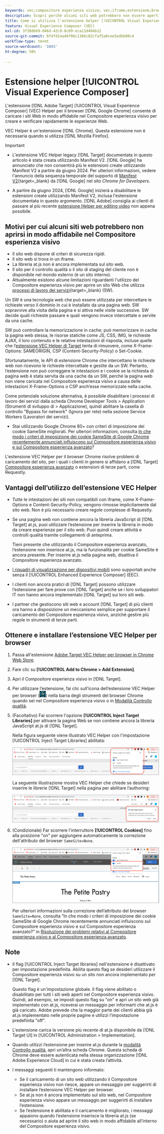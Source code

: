 ```yaml
---
keywords: vec;compositore esperienza visivo; vec;iframe;estensione;browser
description: Scopri perché alcuni siti web potrebbero non essere aperti in modo affidabile nel [!UICONTROL Visual Experience Composer] (VEC). L’estensione VEC Helper per browser consente di caricare i siti web in modo affidabile nel Compositore esperienza visivo.
title: Come si utilizza l'estensione helper [!UICONTROL Visual Experience Composer] (VEC)?
feature: Visual Experience Composer (VEC)
exl-id: 3f38db69-046d-42c9-8c09-eca11d404b12
source-git-commit: 6f4fd14a46f06c1366c02cfaf5a0cee5edbb00c4
workflow-type: tm+mt
source-wordcount: '1043'
ht-degree: 50%

---
```


# Estensione helper [!UICONTROL Visual Experience Composer]

L&#39;estensione [!DNL Adobe Target] [!UICONTROL Visual Experience Composer] (VEC) Helper per il browser [!DNL Google Chrome] consente di caricare i siti Web in modo affidabile nel Compositore esperienza visivo per creare e verificare rapidamente le esperienze Web.

VEC Helper è un&#39;estensione [!DNL Chrome]. Questa estensione non è necessaria quando si utilizza [!DNL Mozilla Firefox].

>[!IMPORTANT]
>
>* L&#39;estensione VEC Helper legacy [!DNL Target] documentata in questo articolo è stata creata utilizzando Manifest V2. [!DNL Google] ha annunciato che non consentirà più le estensioni create utilizzando Manifest V2 a partire da giugno 2024. Per ulteriori informazioni, vedere l&#39;annuncio della sequenza temporale del supporto di [Manifest V2](https://developer.chrome.com/docs/extensions/develop/migrate/mv2-deprecation-timeline){target=_blank} da [!DNL Google] nel sito *Chrome for Developers*.
>
>* A partire da giugno 2024, [!DNL Google] inizierà a disabilitare le estensioni create utilizzando Manifest V2, inclusa l&#39;estensione documentata in questo argomento. [!DNL Adobe] consiglia ai clienti di passare al più recente [estensione Helper per editing video](/help/main/c-experiences/c-visual-experience-composer/r-troubleshoot-composer/visual-editing-helper-extension.md) non appena possibile.

## Motivi per cui alcuni siti web potrebbero non aprirsi in modo affidabile nel Compositore esperienza visivo

* Il sito web dispone di criteri di sicurezza rigidi.
* Il sito web si trova in un iframe.
* La libreria at.js non è ancora implementata sul sito web.
* Il sito per il controllo qualità o il sito di staging del cliente non è disponibile nel mondo esterno (è un sito interno).
* Attualmente esistono alcune limitazioni riguardanti l&#39;utilizzo del Compositore esperienza visivo per aprire un sito Web che utilizza [processi di lavoro dei servizi](https://developer.mozilla.org/en-US/docs/Web/API/Service_Worker_API){target=_blank} (SW).

Un SW è una tecnologia web che può essere utilizzata per intercettare le richieste verso il dominio in cui è installato da una pagina web. SW sopravvive alla visita della pagina e si attiva nelle visite successive. SW decide quali richieste passare e quali vengono invece intercettate e servite da una cache.

SW può controllare la memorizzazione in cache; può memorizzare in cache la pagina web stessa, le risorse statiche come JS, CSS, IMG, le richieste AJAX, il loro contenuto e le relative intestazioni di risposta, incluse quelle che l’[estensione VEC Helper di Target](/help/main/c-experiences/c-visual-experience-composer/r-troubleshoot-composer/vec-helper-browser-extension.md) tenta di rimuovere, come X-Frame-Options: SAMEORIGIN, CSP (Content-Security-Policy) o Set-Cookie.

Sfortunatamente, le API di estensione Chrome che intercettano le richieste web non ricevono le richieste intercettate e gestite da un SW. Pertanto, l’estensione non può correggere le intestazioni e i cookie se la richiesta di pagina web è stata servita da una cache da un SW, perché la pagina web non viene caricata nel Compositore esperienza visivo a causa delle intestazioni X-Frame-Options o CSP anch’esse memorizzate nella cache.

Come potenziale soluzione alternativa, è possibile disabilitare i processi di lavoro dei servizi dalla scheda Chrome Developer Tools > Application (Strumenti di sviluppo di > Applicazione), quindi abilitare la casella di controllo &quot;Bypass for network&quot; (Ignora per rete) nella sezione Service Workers (Lavoratori dei servizi).

* Stai utilizzando Google Chrome 80+ con criteri di imposizione dei cookie SameSite migliorati. Per ulteriori informazioni, consulta [In che modo i criteri di imposizione dei cookie SameSite di Google Chrome recentemente annunciati influiscono sul Compositore esperienza visivo e sul Compositore esperienza avanzato](/help/main/c-experiences/c-visual-experience-composer/r-troubleshoot-composer/issues-related-to-the-visual-experience-composer-vec-and-enhanced-experience-composer-eec.md#samesite)?

L&#39;estensione VEC Helper per il browser Chrome risolve problemi di caricamento del sito, per i quali i clienti in genere si affidano a [!DNL Target] [Compositore esperienza avanzato](/help/main/administrating-target/visual-experience-composer-set-up.md#eec) o estensioni di terze parti, come Requestly.

## Vantaggi dell’utilizzo dell’estensione VEC Helper

* Tutte le intestazioni dei siti non compatibili con iframe, come X-Frame-Options e Content-Security-Policy, vengono rimosse implicitamente dal sito web. Non è più necessario creare regole complesse di Requestly.
* Se una pagina web non contiene ancora la libreria JavaScript di [!DNL Target] at.js, puoi utilizzare l’estensione per inserire la libreria in modo da creare esperienze per il sito web. Puoi quindi creare attività e controlli qualità tramite collegamenti di anteprima.

  Tieni presente che utilizzando il Compositore esperienza avanzato, l’estensione non inserisce at.js, ma la funzionalità per cookie SameSite è ancora presente. Per inserire at.js nella pagina web, disattiva il Compositore esperienza avanzato.

* [I riquadri di visualizzazione per dispositivi mobili](/help/main/c-experiences/c-visual-experience-composer/mobile-viewports.md) sono supportati anche senza il [!UICONTROL Enhanced Experience Composer] (EEC).
* I clienti non ancora pratici di [!DNL Target] possono utilizzare l’estensione per fare prove con [!DNL Target] anche se i loro sviluppatori IT non hanno ancora implementato [!DNL Target] sui loro siti web.
* I partner che gestiscono siti web e account [!DNL Target] di più clienti ora hanno a disposizione un meccanismo semplice per supportare il caricamento del Compositore esperienza visivo, anziché gestire più regole in strumenti di terze parti.

## Ottenere e installare l’estensione VEC Helper per browser

1. Passa all&#39;estensione [Adobe Target VEC Helper per browser in Chrome Web Store](https://chromewebstore.google.com/detail/adobe-experience-cloud-vi/kgmjjkfjacffaebgpkpcllakjifppnca).
1. Fare clic su **[!UICONTROL Add to Chrome > Add Extension]**.
1. Apri il Compositore esperienza visivo in [!DNL Target].
1. Per utilizzare l’estensione, fai clic sull’icona dell’estensione VEC Helper per browser (![icona di VEC Helper](/help/main/c-experiences/c-visual-experience-composer/r-troubleshoot-composer/assets/vec-help-extension.png)) nella barra degli strumenti del browser Chrome quando sei nel Compositore esperienza visivo o in [Modalità Controllo qualità](/help/main/c-activities/c-activity-qa/activity-qa.md).
1. (Facoltativo) Fai scorrere l&#39;opzione **[!UICONTROL Inject Target Libraries]** per attivare la pagina Web se non contiene ancora la libreria JavaScript at.js di [!DNL Target].

   Nella figura seguente viene illustrato VEC Helper con l&#39;impostazione [!UICONTROL Inject Target Libraries] abilitata:

   ![VEC Helper 1](/help/main/c-experiences/c-visual-experience-composer/r-troubleshoot-composer/assets/vec-help-extension-1.png)

   La seguente illustrazione mostra VEC Helper che chiede se desideri inserire le librerie [!DNL Target] nella pagina per abilitare l’authoring:

   ![VEC Helper 2](/help/main/c-experiences/c-visual-experience-composer/r-troubleshoot-composer/assets/vec-helper.png)

1. (Condizionale) Far scorrere l&#39;interruttore **[!UICONTROL Cookies]** fino alla posizione &quot;on&quot; per aggiungere automaticamente la correzione dell&#39;attributo del browser `SameSite=None`.

   ![Attivazione/disattivazione dei cookie nell&#39;estensione VEC Helper](/help/main/c-experiences/c-visual-experience-composer/r-troubleshoot-composer/assets/cookies-vec-helper.png)

   Per ulteriori informazioni sulla correzione dell’attributo del browser `SameSite=None`, consulta “In che modo i criteri di imposizione dei cookie SameSite di Google Chrome recentemente annunciati influiscono sul Compositore esperienza visivo e sul Compositore esperienza avanzato?” in [Risoluzione dei problemi relativi al Compositore esperienza visivo e al Compositore esperienza avanzato](/help/main/c-experiences/c-visual-experience-composer/r-troubleshoot-composer/issues-related-to-the-visual-experience-composer-vec-and-enhanced-experience-composer-eec.md#samesite).

## Note

* Il flag [!UICONTROL Inject Target libraries] nell&#39;estensione è disattivato per impostazione predefinita. Abilita questo flag se desideri utilizzare il Compositore esperienza visivo su un sito non ancora implementato per [!DNL Target].

  Questo flag è un&#39;impostazione globale. Il flag viene abilitato o disabilitato per tutti i siti web aperti nel Compositore esperienza visivo. Quindi, ad esempio, se imposti questo flag su &quot;on&quot; e apri un sito web già implementato con at.js, riceverai un messaggio per informarti che at.js è già caricato. Adobe prevede che la maggior parte dei clienti abbia già at.js implementato nelle proprie pagine e utilizzi l’impostazione predefinita &quot;off&quot;.

* L&#39;estensione carica la versione più recente di at.js disponibile da [!DNL Target UI] in [!UICONTROL Administration > Implementation].
* Quando utilizzi l’estensione per inserire at.js durante la [modalità Controllo qualità](/help/main/c-activities/c-activity-qa/activity-qa.md), apri un’altra scheda Chrome. Questa scheda di Chrome deve essere autenticata nella stessa organizzazione [!DNL Adobe Experience Cloud] in cui è stata creata l’attività.
* I messaggi seguenti ti mantengono informato:

   * Se il caricamento di un sito web utilizzando il Compositore esperienza visivo non riesce, appare un messaggio per suggerirti di installare l’estensione VEC Helper per browser.
   * Se at.js non è ancora implementato sul sito web, nel Compositore esperienza visivo appare un messaggio per suggerirti di installare l’estensione.
   * Se l’estensione è abilitata e il caricamento è migliorato, i messaggi appaiono quando l’estensione inserisce la libreria at.js (se necessario) o aiuta ad aprire il sito web in modo affidabile all’interno del Compositore esperienza visivo.
